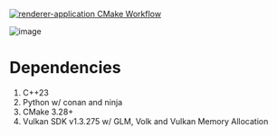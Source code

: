 [![renderer-application CMake Workflow](https://github.com/lucoiso/renderer-application/actions/workflows/cmake-build.yml/badge.svg)](https://github.com/lucoiso/renderer-application/actions/workflows/cmake-build.yml)

![image](https://github.com/lucoiso/renderer-application/assets/77353979/8a796c77-d19a-4104-83fc-9f3fad222295)

# Dependencies

1. C++23
2. Python w/ conan and ninja
3. CMake 3.28+
4. Vulkan SDK v1.3.275 w/ GLM, Volk and Vulkan Memory Allocation
